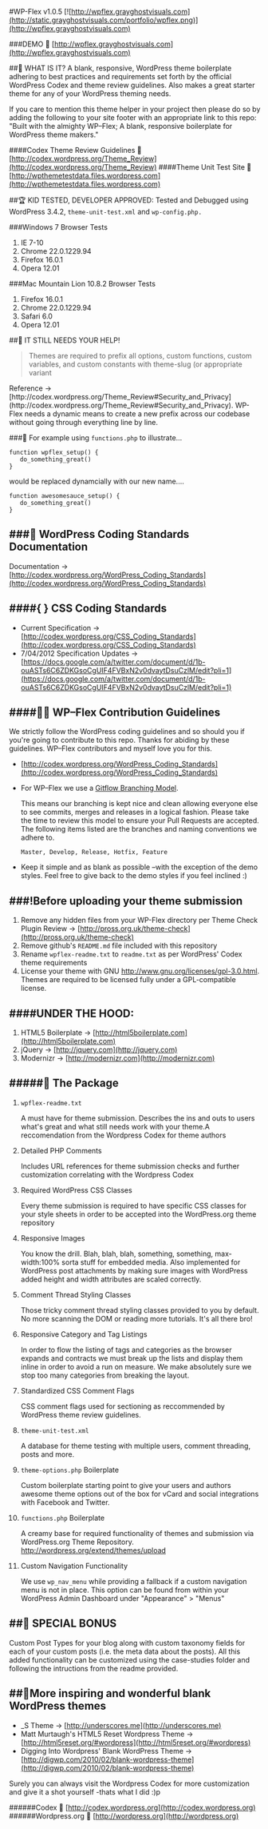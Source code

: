 #WP-Flex v1.0.5
[![http://wpflex.grayghostvisuals.com](http://static.grayghostvisuals.com/portfolio/wpflex.png)](http://wpflex.grayghostvisuals.com)

###DEMO
:link: [http://wpflex.grayghostvisuals.com](http://wpflex.grayghostvisuals.com)

##:page_with_curl: WHAT IS IT?
A blank, responsive, WordPress theme boilerplate adhering to best practices and requirements set forth by the official WordPress Codex and theme review guidelines. Also makes a great starter theme for any of your WordPress theming needs.

If you care to mention this theme helper in your project then please do so by adding the following to your site footer with an appropriate link to this repo:
"Built with the almighty WP&ndash;Flex; A blank, responsive boilerplate for WordPress theme makers."


####Codex Theme Review Guidelines
:link: [http://codex.wordpress.org/Theme_Review](http://codex.wordpress.org/Theme_Review)
####Theme Unit Test Site
:link: [http://wpthemetestdata.files.wordpress.com](http://wpthemetestdata.files.wordpress.com)


##:trophy: KID TESTED, DEVELOPER APPROVED:
Tested and Debugged using WordPress 3.4.2, ``theme-unit-test.xml`` and ``wp-config.php.``

###Windows 7 Browser Tests
1. IE      7-10
2. Chrome  22.0.1229.94
3. Firefox 16.0.1
4. Opera   12.01


###Mac Mountain Lion 10.8.2 Browser Tests
1. Firefox 16.0.1
2. Chrome  22.0.1229.94
3. Safari  6.0
4. Opera   12.01


##:mega: IT STILL NEEDS YOUR HELP!
<blockquote>Themes are required to prefix all options, custom functions, custom variables, and custom constants with theme-slug (or appropriate variant</blockquote>
Reference &rarr; [http://codex.wordpress.org/Theme_Review#Security_and_Privacy](http://codex.wordpress.org/Theme_Review#Security_and_Privacy).
WP-Flex needs a dynamic means to create a new prefix across our codebase without going through everything line by line.

###:triangular_ruler: For example
using ``functions.php`` to illustrate&hellip;

```shell
function wpflex_setup() {
   do_something_great()
}
```

would be replaced dynamcially with our new name....

```shell
function awesomesauce_setup() {
   do_something_great()
}
```

###:notebook_with_decorative_cover: WordPress Coding Standards Documentation
---------
Documentation &rarr; [http://codex.wordpress.org/WordPress_Coding_Standards](http://codex.wordpress.org/WordPress_Coding_Standards)


####{ } CSS Coding Standards
---------
* Current Specification &rarr; [http://codex.wordpress.org/CSS_Coding_Standards](http://codex.wordpress.org/CSS_Coding_Standards)
* 7/04/2012 Specification Updates &rarr; [https://docs.google.com/a/twitter.com/document/d/1b-ouASTs6C6ZDKGsoCgUIF4FVBxN2v0dvaytDsuCzlM/edit?pli=1](https://docs.google.com/a/twitter.com/document/d/1b-ouASTs6C6ZDKGsoCgUIF4FVBxN2v0dvaytDsuCzlM/edit?pli=1)


####:guardsman: WP&ndash;Flex Contribution Guidelines
---------
We strictly follow the WordPress coding guidelines and so should you if you're going to contribute to this repo. Thanks for abiding by these guidelines. WP&ndash;Flex contributors and myself love you for this.

* [http://codex.wordpress.org/WordPress_Coding_Standards](http://codex.wordpress.org/WordPress_Coding_Standards)

* For WP&ndash;Flex we use a [Gitflow Branching Model](http://nvie.com/posts/a-successful-git-branching-model).

    This means our branching is kept nice and clean allowing everyone else to see commits, merges and releases in a logical fashion. Please take the time to review this model to ensure your Pull Requests are accepted. The following items listed are the branches and naming conventions we adhere to.

    ``Master, Develop, Release, Hotfix, Feature``

* Keep it simple and as blank as possible &ndash;with the exception of the demo styles.
    Feel free to give back to the demo styles if you feel inclined :)


###!Before uploading your theme submission
---------
1. Remove any hidden files from your WP-Flex directory per Theme Check Plugin Review &rarr; [http://pross.org.uk/theme-check](http://pross.org.uk/theme-check)
2. Remove github's ``README.md`` file included with this repository
3. Rename ``wpflex-readme.txt`` to ``readme.txt`` as per WordPress' Codex theme requirements
4. License your theme with GNU http://www.gnu.org/licenses/gpl-3.0.html. Themes are required to be licensed fully under a GPL-compatible license.


####UNDER THE HOOD:
---------
1. HTML5 Boilerplate  &rarr; [http://html5boilerplate.com](http://html5boilerplate.com)
2. jQuery             &rarr; [http://jquery.com](http://jquery.com)
3. Modernizr          &rarr; [http://modernizr.com](http://modernizr.com)


#####:nut_and_bolt: The Package
---------
1. ``wpflex-readme.txt``

    A must have for theme submission. Describes the ins and outs to users what's great and what still needs work with your theme.A reccomendation from the Wordpress Codex for theme authors

2. Detailed PHP Comments

    Includes URL references for theme submission checks and further customization correlating with the Wordpress Codex

3. Required WordPress CSS Classes

    Every theme submission is required to have specific CSS classes for your style sheets in order to be accepted into the WordPress.org theme repository

4. Responsive Images

    You know the drill. Blah, blah, blah, something, something, max-width:100% sorta stuff for embedded media. Also implemented for WordPress post attachments by making sure images with WordPress added height and width attributes are scaled correctly.

5. Comment Thread Styling Classes

    Those tricky comment thread styling classes provided to you by default. No more scanning the DOM or reading more tutorials. It's all there bro!

6. Responsive Category and Tag Listings

    In order to flow the listing of tags and categories as the browser expands and contracts we must break up the lists and display them inline in order to avoid a run on measure. We make absolutely sure we stop too many categories from breaking the layout.

7. Standardized CSS Comment Flags

    CSS comment flags used for sectioning as reccommended by WordPress theme review guidelines.

8. ``theme-unit-test.xml``

    A database for theme testing with multiple users, comment threading, posts and more.

9. ``theme-options.php`` Boilerplate

    Custom boilerplate starting point to give your users and authors awesome theme options out of the box for vCard and social integrations with Facebook and Twitter.

10. ``functions.php`` Boilerplate

    A creamy base for required functionality of themes and submission via WordPress.org Theme Repository. http://wordpress.org/extend/themes/upload

11. Custom Navigation Functionality

    We use ``wp_nav_menu`` while providing a fallback if a custom navigation menu is not in place. This option can be found from within your WordPress Admin Dashboard under "Appearance" &gt; "Menus"


##:tophat: SPECIAL BONUS
---------
Custom Post Types for your blog along with custom taxonomy fields for each of your custom posts (i.e. the meta data about the posts). All this added functionality can be customized using the case-studies folder and following the intructions from the readme provided.


##:metal:More inspiring and wonderful blank WordPress themes
---------
* _S Theme &rarr; [http://underscores.me](http://underscores.me)
* Matt Murtaugh's HTML5 Reset Wordpress Theme &rarr; [http://html5reset.org/#wordpress](http://html5reset.org/#wordpress)
* Digging Into Wordpress' Blank WordPress Theme &rarr; [http://digwp.com/2010/02/blank-wordpress-theme](http://digwp.com/2010/02/blank-wordpress-theme)

Surely you can always visit the Wordpress Codex for more customization and give it a shot yourself
-thats what I did :)p

######Codex
:link: [http://codex.wordpress.org](http://codex.wordpress.org)
######Wordpress.org
:link: [http://wordpress.org](http://wordpress.org)